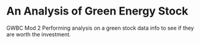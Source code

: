 # An Analysis of Green Energy Stock
GWBC Mod 2 Performing analysis on a green stock data info to see if they are worth the investment.
